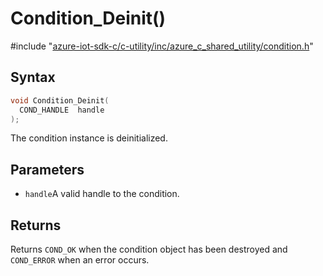 # Condition_Deinit()

\#include "[azure-iot-sdk-c/c-utility/inc/azure_c_shared_utility/condition.h](../iot-c-ref-condition-h.md)"  

## Syntax

```C
void Condition_Deinit(
  COND_HANDLE  handle
);
```

The condition instance is deinitialized.

## Parameters
* `handle`A valid handle to the condition.

## Returns
Returns `COND_OK` when the condition object has been destroyed and `COND_ERROR` when an error occurs.

